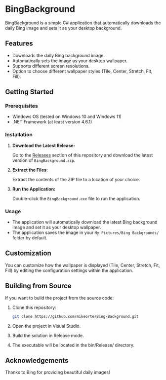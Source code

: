 # BingBackground

BingBackground is a simple C# application that automatically downloads the daily Bing image and sets it as your desktop background.

## Features

- Downloads the daily Bing background image.
- Automatically sets the image as your desktop wallpaper.
- Supports different screen resolutions.
- Option to choose different wallpaper styles (Tile, Center, Stretch, Fit, Fill).

## Getting Started

### Prerequisites

- Windows OS (tested on Windows 10 and Windows 11)
- .NET Framework (at least version 4.6.1)

### Installation

1. **Download the Latest Release:**

   Go to the [Releases](https://github.com/mikeorte/Bing-Background/releases) section of this repository and download the latest version of `BingBackground.zip`.

2. **Extract the Files:**

   Extract the contents of the ZIP file to a location of your choice.

3. **Run the Application:**

   Double-click the `BingBackground.exe` file to run the application.

### Usage

- The application will automatically download the latest Bing background image and set it as your desktop wallpaper.
- The application saves the image in your `My Pictures/Bing Backgrounds/` folder by default.

## Customization

You can customize how the wallpaper is displayed (Tile, Center, Stretch, Fit, Fill) by editing the configuration settings within the application.

## Building from Source

If you want to build the project from the source code:

1. Clone this repository:

   ```sh
   git clone https://github.com/mikeorte/Bing-Background.git
   ```
2. Open the project in Visual Studio.
3. Build the solution in Release mode.
4. The executable will be located in the bin/Release/ directory.

## Acknowledgements
Thanks to Bing for providing beautiful daily images!
